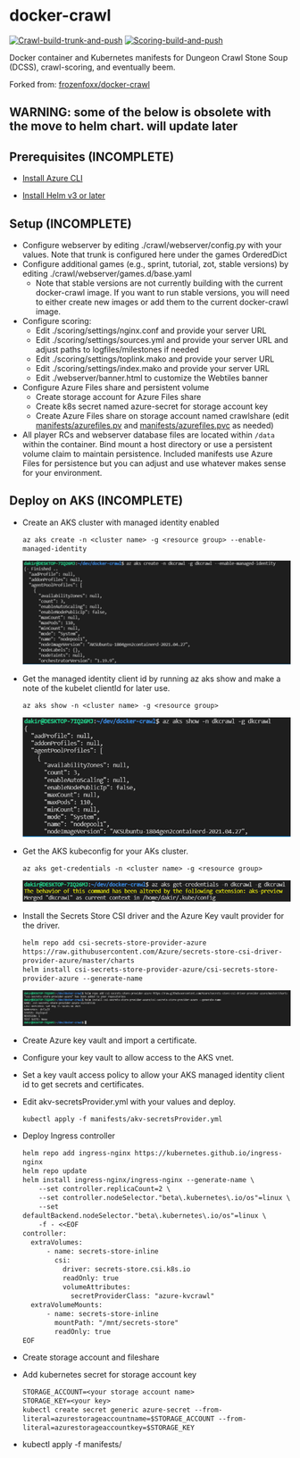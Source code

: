 # docker-crawl

[![Crawl-build-trunk-and-push](https://github.com/dkirby-ms/docker-crawl/actions/workflows/crawl-git-build.yml/badge.svg)](https://github.com/dkirby-ms/docker-crawl/actions/workflows/crawl-git-build.yml)
[![Scoring-build-and-push](https://github.com/dkirby-ms/docker-crawl/actions/workflows/scoring-build.yml/badge.svg)](https://github.com/dkirby-ms/docker-crawl/actions/workflows/scoring-build.yml)

Docker container and Kubernetes manifests for Dungeon Crawl Stone Soup (DCSS), crawl-scoring, and eventually beem.

Forked from: [frozenfoxx/docker-crawl](https://github.com/frozenfoxx/docker-crawl)

## WARNING: some of the below is obsolete with the move to helm chart. will update later

## Prerequisites (INCOMPLETE)

* [Install Azure CLI](https://docs.microsoft.com/en-us/cli/azure/install-azure-cli)

* [Install Helm v3 or later](https://helm.sh/docs/intro/install/)

## Setup (INCOMPLETE)

* Configure webserver by editing ./crawl/webserver/config.py with your values. Note that trunk is configured here under the games OrderedDict
* Configure additional games (e.g., sprint, tutorial, zot, stable versions) by editing ./crawl/webserver/games.d/base.yaml
  * Note that stable versions are not currently building with the current docker-crawl image. If you want to run stable versions, you will need to either create new images or add them to the current docker-crawl image.
* Configure scoring:
  * Edit ./scoring/settings/nginx.conf and provide your server URL
  * Edit ./scoring/settings/sources.yml and provide your server URL and adjust paths to logfiles/milestones if needed
  * Edit ./scoring/settings/toplink.mako and provide your server URL
  * Edit ./scoring/settings/index.mako and provide your server URL
  * Edit ./webserver/banner.html to customize the Webtiles banner
* Configure Azure Files share and persistent volume
  * Create storage account for Azure Files share
  * Create k8s secret named azure-secret for storage account key
  * Create Azure Files share on storage account named crawlshare (edit [manifests/azurefiles.pv](manifests/azurefiles.pv) and [manifests/azurefiles.pvc](manifests/azurefiles.pvc) as needed)
* All player RCs and webserver database files are located within `/data` within the container. Bind mount a host directory or use a persistent volume claim to maintain persistence. Included manifests use Azure Files for persistence but you can adjust and use whatever makes sense for your environment.

## Deploy on AKS (INCOMPLETE)

* Create an AKS cluster with managed identity enabled
  
  ```shell
  az aks create -n <cluster name> -g <resource group> --enable-managed-identity
  ```

  ![Screenshot showing az aks create](./docs/azakscreate.png)

* Get the managed identity client id by running az aks show and make a note of the kubelet clientId for later use.

  ```shell
  az aks show -n <cluster name> -g <resource group>
  ```

  ![Screenshot showing az aks show](./docs/azaksshow.png)

* Get the AKS kubeconfig for your AKs cluster.

  ```shell
  az aks get-credentials -n <cluster name> -g <resource group>
  ```

  ![Screenshot showing az aks get-credentials](./docs/azaksgetcreds.png)

* Install the Secrets Store CSI driver and the Azure Key vault provider for the driver.

  ```shell
  helm repo add csi-secrets-store-provider-azure https://raw.githubusercontent.com/Azure/secrets-store-csi-driver-provider-azure/master/charts
  helm install csi-secrets-store-provider-azure/csi-secrets-store-provider-azure --generate-name
  ```

  ![Screenshot showing helm install secrets csi](./docs/helminstallsecretscsi.png)

* Create Azure key vault and import a certificate.

* Configure your key vault to allow access to the AKS vnet.

* Set a key vault access policy to allow your AKS managed identity client id to get secrets and certificates.

* Edit akv-secretsProvider.yml with your values and deploy.

  ```shell
  kubectl apply -f manifests/akv-secretsProvider.yml
  ```

* Deploy Ingress controller

  ```shell
  helm repo add ingress-nginx https://kubernetes.github.io/ingress-nginx
  helm repo update
  helm install ingress-nginx/ingress-nginx --generate-name \
      --set controller.replicaCount=2 \
      --set controller.nodeSelector."beta\.kubernetes\.io/os"=linux \
      --set defaultBackend.nodeSelector."beta\.kubernetes\.io/os"=linux \
      -f - <<EOF
  controller:
    extraVolumes:
        - name: secrets-store-inline
          csi:
            driver: secrets-store.csi.k8s.io
            readOnly: true
            volumeAttributes:
              secretProviderClass: "azure-kvcrawl"
    extraVolumeMounts:
        - name: secrets-store-inline
          mountPath: "/mnt/secrets-store"
          readOnly: true
  EOF
  ```

* Create storage account and fileshare

* Add kubernetes secret for storage account key

  ```shell
  STORAGE_ACCOUNT=<your storage account name>
  STORAGE_KEY=<your key>
  kubectl create secret generic azure-secret --from-literal=azurestorageaccountname=$STORAGE_ACCOUNT --from-literal=azurestorageaccountkey=$STORAGE_KEY
  ```

* kubectl apply -f manifests/
